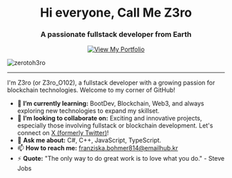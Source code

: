 <h1 align="center">Hi everyone, Call Me Z3ro</h1>
<h3 align="center">A passionate fullstack developer from Earth</h3>

<p align="center">
  <a href="https://my-profile-beta-seven.vercel.app/" target="_blank">
    <img src="https://img.shields.io/badge/View%20My%20Pixel%20Portfolio-Z3ro__OS-1a1a2e?style=for-the-badge&logo=ko-fi&logoColor=white&labelColor=ffcb2b" alt="View My Portfolio"/>
  </a>
</p>

<p align="left"> <img src="https://komarev.com/ghpvc/?username=zerotoh3ro&label=Profile%20views&color=0e75b6&style=flat" alt="zerotoh3ro" /> </p>

---

I'm Z3ro (or Z3ro_O102), a fullstack developer with a growing passion for blockchain technologies. Welcome to my corner of GitHub!

- 🌱 **I’m currently learning:** BootDev, Blockchain, Web3, and always exploring new technologies to expand my skillset.
- 👯 **I’m looking to collaborate on:** Exciting and innovative projects, especially those involving fullstack or blockchain development. Let's connect on [X (formerly Twitter)](https://x.com/Z3ro_0102)!
- 💬 **Ask me about:** C#, C++, JavaScript, TypeScript.
- 📫 **How to reach me:** franziska.bohmer814@emailhub.kr
- ⚡ **Quote:** "The only way to do great work is to love what you do." - Steve Jobs

